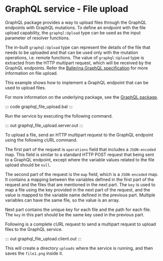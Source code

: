 # GraphQL service - File upload

GraphQL package provides a way to upload files through the GraphQL endpoints with GraphQL mutations. To define an endpoint with the file upload capability, the `graphql:Upload` type can be used as the input parameter of resolver functions.

The in-built `graphql:Upload` type can represent the details of the file that needs to be uploaded and that can be used only with the mutation operations, i.e. remote functions. The value of `graphql:Upload` type is extracted from the HTTP multipart request, which will be received by the GraphQL endpoints. Refer the [Ballerina GraphQL specification](https://ballerina.io/spec/graphql/#6-file-upload) for more information on file upload.

This example shows how to implement a GraphQL endpoint that can be used to upload files.

For more information on the underlying package, see the [GraphQL package](https://lib.ballerina.io/ballerina/graphql/latest/).

::: code graphql_file_upload.bal :::

Run the service by executing the following command.

::: out graphql_file_upload.server.out :::

To upload a file, send an HTTP multipart request to the GraphQL endpoint using the following cURL command.

The first part of the request is `operations` field that includes a `JSON-encoded` map. This field is similar to a standard HTTP POST request that being sent to a GraphQL endpoint, except where the variable values related to the file upload should be `null`.

The second part of the request is the `map` field, which is a `JSON-encoded` map. It contains a mapping between the variables defined in the first part of the request and the files that are mentioned in the next part. The `key` is used to map a file using the key provided in the next part of the request, and the value is mapped to the variable name defined in the previous part. Multiple variables can have the same file, so the value is an array.

Next part contains the unique key for each file and the path for each file. The `key` in this part should be the same key used in the previous part.

Following is a complete cURL request to send a multipart request to upload files to the GraphQL service.

::: out graphql_file_upload.client.out :::

This will create a directory `uploads` where the service is running, and then saves the `file1.png` inside it.
